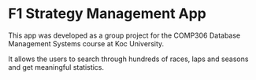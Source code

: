 # F1 Strategy Management App
This app was developed as a group project for the COMP306 Database Management Systems course at Koc University. 

It allows the users to search through hundreds of races, laps and seasons and get meaningful statistics.
